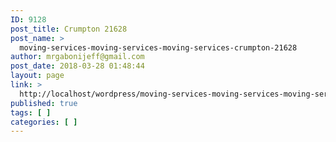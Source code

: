 ```yaml
---
ID: 9128
post_title: Crumpton 21628
post_name: >
  moving-services-moving-services-moving-services-crumpton-21628
author: mrgabonijeff@gmail.com
post_date: 2018-03-28 01:48:44
layout: page
link: >
  http://localhost/wordpress/moving-services-moving-services-moving-services-crumpton-21628/
published: true
tags: [ ]
categories: [ ]
---
```

